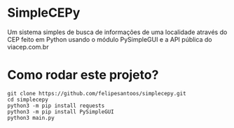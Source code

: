 # SimpleCEPy
Um sistema simples de busca de informações de uma localidade através do CEP feito em Python usando o módulo PySimpleGUI e a API pública do viacep.com.br

# Como rodar este projeto?
```shell
git clone https://github.com/felipesantoos/simplecepy.git
cd simplecepy
python3 -m pip install requests
python3 -m pip install PySimpleGUI
python3 main.py
```

